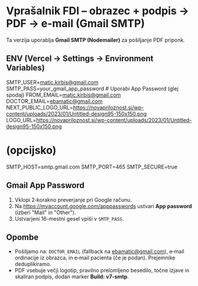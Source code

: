 # Vprašalnik FDI – obrazec + podpis → PDF → e-mail (Gmail SMTP)

Ta verzija uporablja **Gmail SMTP (Nodemailer)** za pošiljanje PDF priponk.

## ENV (Vercel → Settings → Environment Variables)
SMTP_USER=matic.kirbis@gmail.com
SMTP_PASS=your_gmail_app_password   # Uporabi App Password (glej spodaj)
FROM_EMAIL=matic.kirbis@gmail.com
DOCTOR_EMAIL=ebamatic@gmail.com
NEXT_PUBLIC_LOGO_URL=https://novapriloznost.si/wp-content/uploads/2023/01/Untitled-design95-150x150.png
LOGO_URL=https://novapriloznost.si/wp-content/uploads/2023/01/Untitled-design95-150x150.png

# (opcijsko)
SMTP_HOST=smtp.gmail.com
SMTP_PORT=465
SMTP_SECURE=true

## Gmail App Password
1. Vklopi 2‑korakno preverjanje pri Google računu.
2. Na https://myaccount.google.com/apppasswords ustvari **App password** (izberi "Mail" in "Other").
3. Ustvarjeni 16-mestni gesel vpiši v `SMTP_PASS`.

## Opombe
- Pošiljamo na: `DOCTOR_EMAIL` (fallback na ebamatic@gmail.com), e‑mail ordinacije iz obrazca, in e‑mail pacienta (če je podan). Prejemnike deduplikiramo.
- PDF vsebuje večji logotip, pravilno prelomljeno besedilo, točne izjave in skaliran podpis, dodan marker **Build: v7-smtp**.
